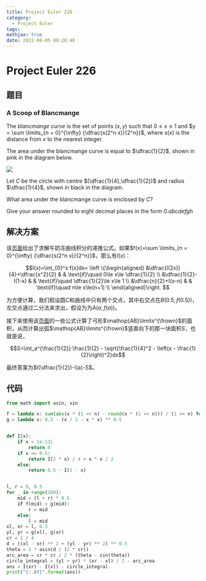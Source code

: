 ```yaml
---
title: Project Euler 226
category:
  - Project Euler
tags:
mathjax: true
date: 2022-06-05 09:28:40
---
```


<escape><!-- more --></escape>

# Project Euler 226

## 题目

### A Scoop of Blancmange

The *blancmange curve* is the set of points $(x, y)$ such that $0 \le x \le 1$ and $y = \sum \limits_{n = 0}^{\infty} {\dfrac{s(2^n x)}{2^n}}$, where $s(x)$ is the distance from $x$ to the nearest integer.

The area under the blancmange curve is equal to $\dfrac{1}{2}$, shown in pink in the diagram below.

![](../images/p226_scoop2.gif)

Let $C$ be the circle with centre $(\dfrac{1}{4},\dfrac{1}{2})$ and radius $\dfrac{1}{4}$, shown in black in the diagram.

What area under the blancmange curve is enclosed by $C$?

Give your answer rounded to eight decimal places in the form $0.abcdefgh$

## 解决方案

该[页面](https://en.wikipedia.org/wiki/Blancmange_curve#Integrating_the_Blancmange_curve)给出了求解牛奶冻曲线积分的递推公式。如果$f(x)=\sum \limits_{n = 0}^{\infty} {\dfrac{s(2^n x)}{2^n}}$，那么有$I(x)$：

$$I(x)=\int_{0}^x f(x)dx=
\left \{\begin{aligned}
  &\dfrac{I(2x)}{4}+\dfrac{x^2}{2}  & & \text{if}\quad 0\le x\le \dfrac{1}{2} \\
  &\dfrac{1}{2}-I(1-x)  & & \text{if}\quad \dfrac{1}{2}\le x\le 1 \\
  &\dfrac{n}{2}+I(x-n)  & & \text{if}\quad n\le x\le(n+1) \\
\end{aligned}\right.
$$

为方便计算，我们假设圆$C$和曲线中只有两个交点，其中右交点在$B(0.5,f(0.5))$，左交点通过二分法来求出，假设为为$A(a,f(a))$。

接下来使用该[页面](https://en.wikipedia.org/wiki/Circular_segment)的一些公式计算了弓形$\mathop{AB}\limits^{\frown}$的面积，从而计算出弧$\mathop{AB}\limits^{\frown}$竖直向下的那一块面积$S$，也就是说，

$$S=\int_a^{\frac{1}{2}} \frac{1}{2} - \sqrt{\frac{1}{4}^2 - \left(x - \frac{1}{2}\right)^2}dx$$

最终答案为$I(\dfrac{1}{2})-I(a)-S$。

## 代码

```py
from math import asin, sin

f = lambda x: sum(abs(x * (1 << n) - round(x * (1 << n))) / (1 << n) for n in range(60))
g = lambda x: 0.5 - (x / 2 - x * x) ** 0.5


def I(x):
    if x < 1e-13:
        return 0
    if x <= 0.5:
        return I(2 * x) / 4 + x * x / 2
    else:
        return 0.5 - I(1 - x)


l, r = 0, 0.5
for _ in range(100):
    mid = (l + r) * 0.5
    if f(mid) > g(mid):
        r = mid
    else:
        l = mid
xl, xr = l, 0.5
yl, yr = g(xl), g(xr)
cr = 1 / 4
d = ((xl - xr) ** 2 + (yl - yr) ** 2) ** 0.5
theta = 2 * asin(d / (2 * cr))
arc_area = cr * cr / 2 * (theta - sin(theta))
circle_integral = (yl + yr) * (xr - xl) / 2 - arc_area
ans = I(xr) - I(xl) - circle_integral
print("{:.8f}".format(ans))

```
